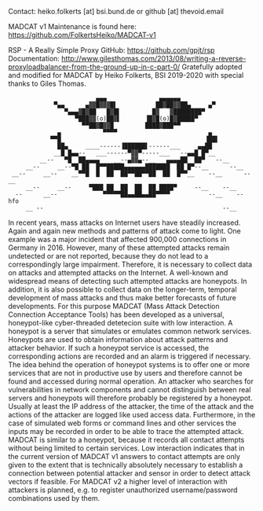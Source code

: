 Contact:
heiko.folkerts [at] bsi.bund.de or github [at] thevoid.email

MADCAT v1 Maintenance is found here: https://github.com/FolkertsHeiko/MADCAT-v1

RSP - A Really Simple Proxy
GitHub: https://github.com/gpjt/rsp
Documentation: http://www.gilesthomas.com/2013/08/writing-a-reverse-proxyloadbalancer-from-the-ground-up-in-c-part-0/
Gratefully adopted and modified for MADCAT by Heiko Folkerts, BSI 2019-2020 with special thanks to Giles Thomas.

                             ▄▄▄               ▄▄▄▄▄▄
                 ▀▄▄      ▄▓▓█▓▓▓█▌           ██▓██▓▓██▄     ▄▀
                    ▀▄▄▄▓█▓██   █▓█▌         █▓   ▓████████▀
                       ▀███▓▓(o)██▓▌       ▐█▓█(o)█▓█████▀
                         ▀▀██▓█▓▓█         ████▓███▀▀
                  ▄            ▀▀▀▀                          ▄
                ▀▀█                                         ▐██▌
                  ██▄     ____------▐██████▌------___     ▄▄██
                 __█ █▄▄--   ___------▀▓▓▀-----___   --▄▄█ █▀__
             __--   ▀█  ██▄▄▄▄    __--▄▓▓▄--__   ▄▄▄▄██  ██▀   --__
         __--     __--▀█ ██  █▀▀█████▄▄▄▄▄▄███████  ██ █▀--__      --__
     __--     __--    __▀▀█  █  ██  ██▀▀██▀▀██  ██  █▀▀__    --__      --__
         __--     __--     ▀███ ██  ██  ██  ██ ████▀     --__    --__
      --      __--             ▀▀▀▀▀██▄▄██▄▄██▀▀▀▀           --__    -- hfo
         __ --                                                   --__

In recent years, mass attacks on Internet users have steadily increased. Again and again new methods and patterns of attack come to light. One example was a major incident that affected 900,000 connections in Germany in 2016. However, many of these attempted attacks remain undetected or are not reported, because they do not lead to a correspondingly large impairment. Therefore, it is necessary to collect data on attacks and attempted attacks on the Internet. A well-known and widespread means of detecting such attempted attacks are honeypots. In addition, it is also possible to collect data on the longer-term, temporal development of mass attacks and thus make better forecasts of future developments.
       For this purpose MADCAT (Mass Attack Detection Connection Acceptance Tools) has been developed as a universal, honeypot-like cyber-threaded detetecion suite with low interaction. A honeypot is a server that simulates or emulates common network services. Honeypots are used to obtain information about attack patterns and attacker behavior. If such a honeypot service is accessed, the corresponding actions are recorded and an alarm is triggered if necessary. The idea behind the operation of honeypot systems is to offer one or more services that are not in productive use by users and therefore cannot be found and accessed during normal operation. An attacker who searches for vulnerabilities in network components and cannot distinguish between real servers and honeypots will therefore probably be registered by a honeypot. Usually at least the IP address of the attacker, the time of the attack and the actions of the attacker are logged like used access data. Furthermore, in the case of simulated web forms or command lines and other services the inputs may be recorded in order to be able to trace the attempted attack.
       MADCAT is similar to a honeypot, because it records all contact attempts without being limited to certain services. Low interaction indicates that in the current version of MADCAT v1 answers to contact attempts are only given to the extent that is technically absolutely necessary to establish a connection between potential attacker and sensor in order to detect attack vectors if feasible. For MADCAT v2 a higher level of interaction with attackers is planned, e.g. to register unauthorized username/password combinations used by them.
